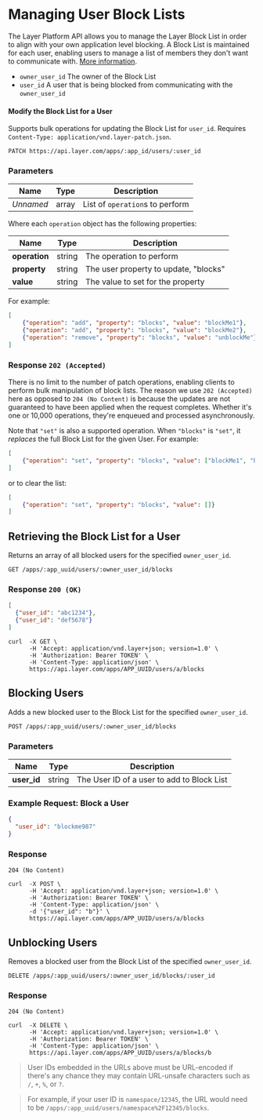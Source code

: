 # Managing User Block Lists

The Layer Platform API allows you to manage the Layer Block List in order to align with your own application level blocking. A Block List is maintained for each user, enabling users to manage a list of members they don't want to communicate with. [More information](https://support.layer.com/hc/en-us/articles/204050814-What-happens-when-I-apply-a-Block-policy).

* `owner_user_id` The owner of the Block List
* `user_id`  A user that is being blocked from communicating with the `owner_user_id`

#### Modify the Block List for a User

Supports bulk operations for updating the Block List for `user_id`. Requires `Content-Type: application/vnd.layer-patch.json`.

```request
PATCH https://api.layer.com/apps/:app_id/users/:user_id
```

### Parameters

| Name       |  Type | Description  |
|------------|-------|--------------|
| _Unnamed_  | array | List of `operation`s to perform |

Where each `operation` object has the following properties:

| Name       |  Type | Description  |
|------------|-------|--------------|
| **operation** | string | The operation to perform |
| **property** | string | The user property to update, "blocks" |
| **value** | string | The value to set for the property |

For example:
```json
[
    {"operation": "add", "property": "blocks", "value": "blockMe1"},
    {"operation": "add", "property": "blocks", "value": "blockMe2"},
    {"operation": "remove", "property": "blocks", "value": "unblockMe"}
]
```

### Response `202 (Accepted)`

There is no limit to the number of patch operations, enabling clients to perform bulk manipulation of block lists. The reason we use `202 (Accepted)` here as opposed to `204 (No Content)` is because the updates are not guaranteed to have been applied when the request completes. Whether it's one or 10,000 operations, they're enqueued and processed asynchronously.

Note that `"set"` is also a supported operation.  When `"blocks"` is `"set"`, it _replaces_ the full Block List for the given User.  For example:

```json
[
    {"operation": "set", "property": "blocks", "value": ["blockMe1", "blockMe2"]}
]
```
or to clear the list:

```json
[
    {"operation": "set", "property": "blocks", "value": []}
]
```

## Retrieving the Block List for a User

Returns an array of all blocked users for the specified `owner_user_id`.

```request
GET /apps/:app_uuid/users/:owner_user_id/blocks
```

### Response `200 (OK)`

```json
[
  {"user_id": "abc1234"},
  {"user_id": "def5678"}
]
```

```console
curl  -X GET \
      -H 'Accept: application/vnd.layer+json; version=1.0' \
      -H 'Authorization: Bearer TOKEN' \
      -H 'Content-Type: application/json' \
      https://api.layer.com/apps/APP_UUID/users/a/blocks
```

## Blocking Users

Adds a new blocked user to the Block List for the specified `owner_user_id`.

```request
POST /apps/:app_uuid/users/:owner_user_id/blocks
```

### Parameters

| Name       |  Type | Description  |
|------------|-------|--------------|
| **user_id**  | string | The User ID of a user to add to Block List |

### Example Request: Block a User

```json
{
  "user_id": "blockme987"
}
```

### Response

```text
204 (No Content)
```

```console
curl  -X POST \
      -H 'Accept: application/vnd.layer+json; version=1.0' \
      -H 'Authorization: Bearer TOKEN' \
      -H 'Content-Type: application/json' \
      -d '{"user_id": "b"}' \
      https://api.layer.com/apps/APP_UUID/users/a/blocks
```

## Unblocking Users

Removes a blocked user from the Block List of the specified `owner_user_id`.

```request
DELETE /apps/:app_uuid/users/:owner_user_id/blocks/:user_id
```

### Response

```text
204 (No Content)
```

```console
curl  -X DELETE \
      -H 'Accept: application/vnd.layer+json; version=1.0' \
      -H 'Authorization: Bearer TOKEN' \
      -H 'Content-Type: application/json' \
      https://api.layer.com/apps/APP_UUID/users/a/blocks/b
```

> User IDs embedded in the URLs above must be URL-encoded if there's any chance they may contain URL-unsafe characters such as `/`, `+`, `%`, or `?`.

> For example, if your user ID is `namespace/12345`, the URL would need to be `/apps/:app_uuid/users/namespace%2F12345/blocks`.
